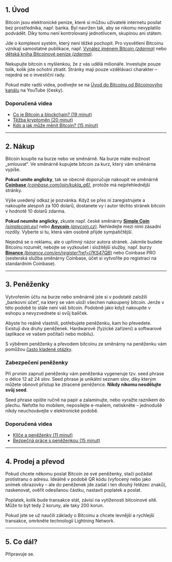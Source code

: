 ## 1. Úvod
Bitcoin jsou elektronické peníze, které si můžou uživatelé internetu posílat bez prostředníka, např. banka. Byl navržen tak, aby se nikomu nevyplatilo podvádět. Díky tomu není kontrolovaný jednotlivcem, skupinou ani státem.

Jde o komplexní systém, který není těžké pochopit. Pro vysvětlení Bitcoinu vznikají samostatné publikace, např. [Vynález jménem Bitcoin *(zdarma)*](https://braiins.com/blog/vynalez-jmenem-bitcoin) nebo [dětská kniha Bitcoinové peníze *(zdarma)*](https://braiins.com/blog/bitcoinove-penize).‍

Nekupujte bitcoin s myšlenkou, že z vás udělá milionáře. Investujte pouze tolik, kolik jste ochotni ztratit. Stránky mají pouze vzdělávací charakter – nejedná se o investiční rady.

Pokud máte radši videa, podívejte se na [Úvod do Bitcoinu od Bitcoinovýho kanálu](https://www.youtube.com/watch?v=Z92ADb5i42s&list=PLiD1OrtvRy70RQ8k5HH0E3vHQPpEIJJhZ) na YouTube (česky).

### Doporučená videa
- [Co je Bitcoin a blockchain? (19 minut)](https://www.youtube.com/watch?v=KSKY1P9qLk4&list=PLiD1OrtvRy70RQ8k5HH0E3vHQPpEIJJhZ&index=5)
- [Těžba kryptoměn (20 minut)](https://www.youtube.com/watch?v=aSlEaZFoJmU&list=PLiD1OrtvRy70RQ8k5HH0E3vHQPpEIJJhZ&index=21)
- [Kdo a jak může měnit Bitcoin? (15 minut)](https://www.youtube.com/watch?v=z7e1Dw-0aEk&list=PLiD1OrtvRy70RQ8k5HH0E3vHQPpEIJJhZ&index=32)

___

## 2. Nákup
Bitcoin koupíte na burze nebo ve směnárně. Na burze máte možnost „smlouvat“. Ve směnárně kupujete bitcoin za kurz, který vám směnárna vypíše.

**Pokud umíte anglicky**, tak se obecně doporučuje nakoupit ve směnárně [**Coinbase** *(coinbase.com/join/kukla_g6)*](https://www.coinbase.com/join/kukla_g6), protože má nejpřehlednější stránky.

Výše uvedený odkaz je pozvánka. Když se přes ní zaregistrujete a nakoupíte alespoň za 100 dolarů, dostanete vy i autor těchto stránek bitcoin v hodnotě 10 dolarů zdarma.

**Pokud neumíte anglicky**, zkuste např. české směnárny [**Simple Coin** *(simplecoin.eu)*](http://simplecoin.eu) nebo [**Anycoin** *(anycoin.cz)*](https://www.anycoin.cz). Nehledejte mezi nimi zásadní rozdíly. Vyberte si tu, která vám osobně přijde sympatičtější.

Nejedná se o reklamu, ale o upřímný názor autora stránek. Jakmile budete Bitcoinu rozumět, nebojte se vyzkoušet i složitější služby, např. burzy [**Binance** (*binance.com/en/register?ref=I7KS47QB*)](https://www.binance.com/en/register?ref=I7KS47QB) nebo Coinbase PRO (sesterská služba směnárny Coinbase, účet si vytvoříte po registraci na standardním Coinbase).

___

## 3. Peněženky
Vytvořením účtu na burze nebo směnárně jste si v podstatě založili „bankovní účet“, na který se vám uloží všechen nakoupený bitcoin. Jenže v této podobě to stále není váš bitcoin. Podobně jako když nakoupíte v eshopu a nevyzvednete si svůj balíček.

Abyste ho reálně vlastnili, potřebujete peněženku, kam ho převedete. Existují dva druhy peněženek. Hardwarové (fyzické zařízení) a softwarové (aplikace ve vašem počítači nebo mobilu).

S výběrem peněženky a převodem bitcoinu ze směnárny na peněženku vám pomůžou [často kladené otázky](#penezenky-faq).

### Zabezpečení peněženky
Při prvním zapnutí peněženky vám peněženka vygeneruje tzv. seed phrase o délce 12 až 24 slov. Seed phrase je unikátní seznam slov, díky kterým můžete obnovit přístup ke ztracené peněžence. **Nikdy nikomu nesdělujte svůj seed**.

Seed phrase opište ručně na papír a zalaminujte, nebo vyražte razníkem do plechu. Nefoťte ho mobilem, neposílejte e-mailem, netiskněte – jednodušě nikdy neuchovávejte v elektronické podobě.

### Doporučená videa
- [Klíče a peněženky (11 minut)](https://www.youtube.com/watch?v=4CqyY53dDJU&list=PLiD1OrtvRy70RQ8k5HH0E3vHQPpEIJJhZ&index=20)
- [Bezpečná práce s peněženkou (15 minut)](https://www.youtube.com/watch?v=55sn9T7QNbQ&list=PLiD1OrtvRy70RQ8k5HH0E3vHQPpEIJJhZ&index=55)

___

## 4. Prodej a převod
Pokud chcete někomu poslat Bitcoin ze své peněženky, stačí požádat protistranu o adresu. Ideálně v podobě QR kódu (vyfocený nebo jako snímek obrazovky – ale do peněženek jde zadat i ten dlouhý řetězec znaků), naskenovat, ověřit odesílanou částku, nastavit poplatek a poslat.

Poplatek, kolik bude transakce stát, závisí na vytíženosti bitcoinové sítě. Může to být tedy 2 koruny, ale taky 200 korun.

Pokud jste se už naučili základy o Bitcoinu a chcete levnější a rychlejší transakce, omrkněte technologii Lightning Network.

___

## 5. Co dál?
Připravuje se.